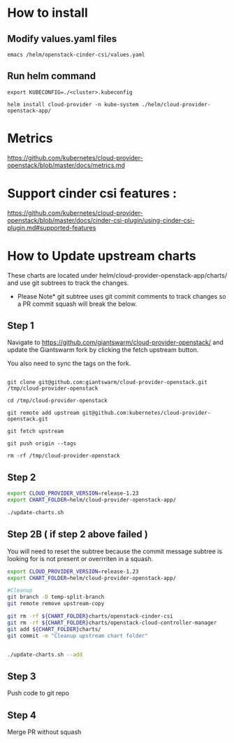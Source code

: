 # How to install

## Modify values.yaml files

`emacs /helm/openstack-cinder-csi/values.yaml`

## Run helm command 

```
export KUBECONFIG=./<cluster>.kubeconfig 

helm install cloud-provider -n kube-system ./helm/cloud-provider-openstack-app/

```

# Metrics

https://github.com/kubernetes/cloud-provider-openstack/blob/master/docs/metrics.md

# Support cinder csi features :

https://github.com/kubernetes/cloud-provider-openstack/blob/master/docs/cinder-csi-plugin/using-cinder-csi-plugin.md#supported-features


# How to Update upstream charts 


These charts are located under helm/cloud-provider-openstack-app/charts/ and use git subtrees to track the changes.

* Please Note* git subtree uses git commit comments to track changes so a PR commit squash will break the below.


## Step 1
Navigate to https://github.com/giantswarm/cloud-provider-openstack/ and update the Giantswarm fork by clicking the fetch upstream button.

You also need to sync the tags on the fork.

```

git clone git@github.com:giantswarm/cloud-provider-openstack.git /tmp/cloud-provider-openstack

cd /tmp/cloud-provider-openstack

git remote add upstream git@github.com:kubernetes/cloud-provider-openstack.git

git fetch upstream

git push origin --tags

rm -rf /tmp/cloud-provider-openstack

```

## Step 2

```bash
export CLOUD_PROVIDER_VERSION=release-1.23
export CHART_FOLDER=helm/cloud-provider-openstack-app/

./update-charts.sh 
```

## Step 2B ( if step 2 above failed )


You will need to reset the subtree because the commit message subtree is looking for is not present or overrriten in a squash.

```bash
export CLOUD_PROVIDER_VERSION=release-1.23
export CHART_FOLDER=helm/cloud-provider-openstack-app/

#Cleanup
git branch -D temp-split-branch                                                                                                                                                                  
git remote remove upstream-copy

git rm -rf ${CHART_FOLDER}charts/openstack-cinder-csi
git rm -rf ${CHART_FOLDER}charts/openstack-cloud-controller-manager
git add ${CHART_FOLDER}charts/
git commit -m "Cleanup upstream chart folder"


./update-charts.sh --add

```

## Step 3

Push code to git repo

## Step 4

Merge PR without squash